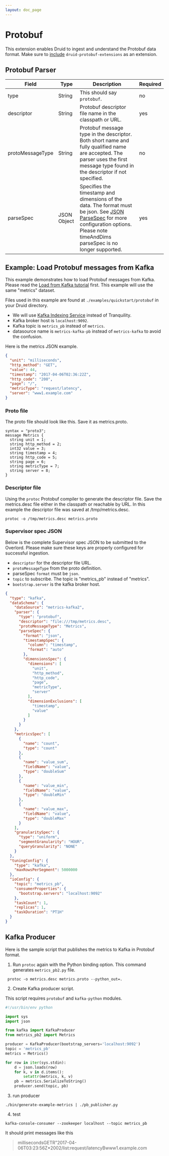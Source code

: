```yaml
---
layout: doc_page
---
```


# Protobuf

This extension enables Druid to ingest and understand the Protobuf data format. Make sure to [include](../../operations/including-extensions.html) `druid-protobuf-extensions` as an extension.

## Protobuf Parser


| Field | Type | Description | Required |
|-------|------|-------------|----------|
| type | String | This should say `protobuf`. | no |
| descriptor | String | Protobuf descriptor file name in the classpath or URL. | yes |
| protoMessageType | String | Protobuf message type in the descriptor.  Both short name and fully qualified name are accepted.  The parser uses the first message type found in the descriptor if not specified. | no |
| parseSpec | JSON Object | Specifies the timestamp and dimensions of the data.  The format must be json. See [JSON ParseSpec](../../ingestion/index.html) for more configuration options.  Please note timeAndDims parseSpec is no longer supported. | yes |

## Example: Load Protobuf messages from Kafka

This example demonstrates how to load Protobuf messages from Kafka.  Please read the [Load from Kafka tutorial](../../tutorial/tutorial-kafka.html) first.  This example will use the same "metrics" dataset.

Files used in this example are found at `./examples/quickstart/protobuf` in your Druid directory.

- We will use [Kafka Indexing Service](./kafka-ingestion.html) instead of Tranquility.
- Kafka broker host is `localhost:9092`.
- Kafka topic is `metrics_pb` instead of `metrics`.
- datasource name is `metrics-kafka-pb` instead of `metrics-kafka` to avoid the confusion.

Here is the metrics JSON example.

```json
{
  "unit": "milliseconds",
  "http_method": "GET",
  "value": 44,
  "timestamp": "2017-04-06T02:36:22Z",
  "http_code": "200",
  "page": "/",
  "metricType": "request/latency",
  "server": "www1.example.com"
}
```

### Proto file

The proto file should look like this.  Save it as metrics.proto.

```
syntax = "proto3";
message Metrics {
  string unit = 1;
  string http_method = 2;
  int32 value = 3;
  string timestamp = 4;
  string http_code = 5;
  string page = 6;
  string metricType = 7;
  string server = 8;
}
```

### Descriptor file

Using the `protoc` Protobuf compiler to generate the descriptor file.  Save the metrics.desc file either in the classpath or reachable by URL.  In this example the descriptor file was saved at /tmp/metrics.desc.

```
protoc -o /tmp/metrics.desc metrics.proto
```

### Supervisor spec JSON

Below is the complete Supervisor spec JSON to be submitted to the Overlord.
Please make sure these keys are properly configured for successful ingestion.

- `descriptor` for the descriptor file URL.
- `protoMessageType` from the proto definition.
- parseSpec `format` must be `json`.
- `topic` to subscribe.  The topic is "metrics_pb" instead of "metrics".
- `bootstrap.server` is the kafka broker host.

```json
{
  "type": "kafka",
  "dataSchema": {
    "dataSource": "metrics-kafka2",
    "parser": {
      "type": "protobuf",
      "descriptor": "file:///tmp/metrics.desc",
      "protoMessageType": "Metrics",
      "parseSpec": {
        "format": "json",
        "timestampSpec": {
          "column": "timestamp",
          "format": "auto"
        },
        "dimensionsSpec": {
          "dimensions": [
            "unit",
            "http_method",
            "http_code",
            "page",
            "metricType",
            "server"
          ],
          "dimensionExclusions": [
            "timestamp",
            "value"
          ]
        }
      }
    },
    "metricsSpec": [
      {
        "name": "count",
        "type": "count"
      },
      {
        "name": "value_sum",
        "fieldName": "value",
        "type": "doubleSum"
      },
      {
        "name": "value_min",
        "fieldName": "value",
        "type": "doubleMin"
      },
      {
        "name": "value_max",
        "fieldName": "value",
        "type": "doubleMax"
      }
    ],
    "granularitySpec": {
      "type": "uniform",
      "segmentGranularity": "HOUR",
      "queryGranularity": "NONE"
    }
  },
  "tuningConfig": {
    "type": "kafka",
    "maxRowsPerSegment": 5000000
  },
  "ioConfig": {
    "topic": "metrics_pb",
    "consumerProperties": {
      "bootstrap.servers": "localhost:9092"
    },
    "taskCount": 1,
    "replicas": 1,
    "taskDuration": "PT1H"
  }
}
```

## Kafka Producer

Here is the sample script that publishes the metrics to Kafka in Protobuf format.

1. Run `protoc` again with the Python binding option.  This command generates `metrics_pb2.py` file.
 ```
  protoc -o metrics.desc metrics.proto --python_out=.
 ```

2. Create Kafka producer script.

This script requires `protobuf` and `kafka-python` modules.

```python
#!/usr/bin/env python

import sys
import json

from kafka import KafkaProducer
from metrics_pb2 import Metrics

producer = KafkaProducer(bootstrap_servers='localhost:9092')
topic = 'metrics_pb'
metrics = Metrics()

for row in iter(sys.stdin):
    d = json.loads(row)
    for k, v in d.items():
        setattr(metrics, k, v)
    pb = metrics.SerializeToString()
    producer.send(topic, pb)
```

3. run producer

```
./bin/generate-example-metrics | ./pb_publisher.py
```

4. test

```
kafka-console-consumer --zookeeper localhost --topic metrics_pb
```

It should print messages like this
> millisecondsGETR"2017-04-06T03:23:56Z*2002/list:request/latencyBwww1.example.com
